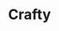 ---
pid: CH915
title: Crafty
location_transcription: 65th
zipcode: '19142'
outside_phl: 
neighborhood: Elmwood,Southwest Philadelphia
age: '16'
age_range: 13-19
instagram: 
image_file_name: CH_915.jpg
proposal_transcription: Crafty
topic: Unknown
topic_summary: '0'
type: Other No Form
keywords_other: 
credit: 
image_labels: 
twitter: 
facebook: 
permalink: "/monuments/ch915/"
layout: item-page
---